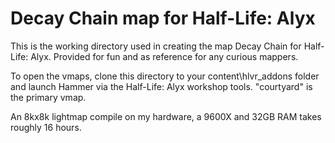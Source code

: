 # Decay Chain map for Half-Life: Alyx
This is the working directory used in creating the map Decay Chain for Half-Life: Alyx. Provided for fun and as reference for any curious mappers.

To open the vmaps, clone this directory to your content\hlvr_addons folder and launch Hammer via the Half-Life: Alyx workshop tools. "courtyard" is the primary vmap.

An 8kx8k lightmap compile on my hardware, a 9600X and 32GB RAM takes roughly 16 hours.
